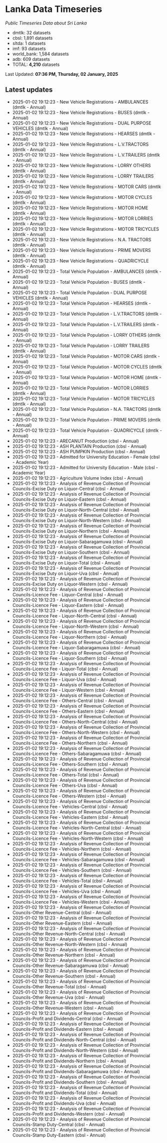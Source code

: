 # Lanka Data Timeseries
*Public Timeseries Data about Sri Lanka*

* dmtlk: 32 datasets
* cbsl: 1,891 datasets
* sltda: 1 datasets
* imf: 93 datasets
* world_bank: 1,584 datasets
* adb: 609 datasets
* TOTAL: **4,210** datasets

Last Updated: **07:36 PM, Thursday, 02 January, 2025**

## Latest updates

* 2025-01-02 19:12:23 - New Vehicle Registrations - AMBULANCES (dmtlk - Annual)
* 2025-01-02 19:12:23 - New Vehicle Registrations - BUSES (dmtlk - Annual)
* 2025-01-02 19:12:23 - New Vehicle Registrations - DUAL PURPOSE VEHICLES (dmtlk - Annual)
* 2025-01-02 19:12:23 - New Vehicle Registrations - HEARSES (dmtlk - Annual)
* 2025-01-02 19:12:23 - New Vehicle Registrations - L.V.TRACTORS (dmtlk - Annual)
* 2025-01-02 19:12:23 - New Vehicle Registrations - L.V.TRAILERS (dmtlk - Annual)
* 2025-01-02 19:12:23 - New Vehicle Registrations - LORRY OTHERS (dmtlk - Annual)
* 2025-01-02 19:12:23 - New Vehicle Registrations - LORRY TRAILERS (dmtlk - Annual)
* 2025-01-02 19:12:23 - New Vehicle Registrations - MOTOR CARS (dmtlk - Annual)
* 2025-01-02 19:12:23 - New Vehicle Registrations - MOTOR CYCLES (dmtlk - Annual)
* 2025-01-02 19:12:23 - New Vehicle Registrations - MOTOR HOME (dmtlk - Annual)
* 2025-01-02 19:12:23 - New Vehicle Registrations - MOTOR LORRIES (dmtlk - Annual)
* 2025-01-02 19:12:23 - New Vehicle Registrations - MOTOR TRICYCLES (dmtlk - Annual)
* 2025-01-02 19:12:23 - New Vehicle Registrations - N.A. TRACTORS (dmtlk - Annual)
* 2025-01-02 19:12:23 - New Vehicle Registrations - PRIME MOVERS (dmtlk - Annual)
* 2025-01-02 19:12:23 - New Vehicle Registrations - QUADRICYCLE (dmtlk - Annual)
* 2025-01-02 19:12:23 - Total Vehicle Population - AMBULANCES (dmtlk - Annual)
* 2025-01-02 19:12:23 - Total Vehicle Population - BUSES (dmtlk - Annual)
* 2025-01-02 19:12:23 - Total Vehicle Population - DUAL PURPOSE VEHICLES (dmtlk - Annual)
* 2025-01-02 19:12:23 - Total Vehicle Population - HEARSES (dmtlk - Annual)
* 2025-01-02 19:12:23 - Total Vehicle Population - L.V.TRACTORS (dmtlk - Annual)
* 2025-01-02 19:12:23 - Total Vehicle Population - L.V.TRAILERS (dmtlk - Annual)
* 2025-01-02 19:12:23 - Total Vehicle Population - LORRY OTHERS (dmtlk - Annual)
* 2025-01-02 19:12:23 - Total Vehicle Population - LORRY TRAILERS (dmtlk - Annual)
* 2025-01-02 19:12:23 - Total Vehicle Population - MOTOR CARS (dmtlk - Annual)
* 2025-01-02 19:12:23 - Total Vehicle Population - MOTOR CYCLES (dmtlk - Annual)
* 2025-01-02 19:12:23 - Total Vehicle Population - MOTOR HOME (dmtlk - Annual)
* 2025-01-02 19:12:23 - Total Vehicle Population - MOTOR LORRIES (dmtlk - Annual)
* 2025-01-02 19:12:23 - Total Vehicle Population - MOTOR TRICYCLES (dmtlk - Annual)
* 2025-01-02 19:12:23 - Total Vehicle Population - N.A. TRACTORS (dmtlk - Annual)
* 2025-01-02 19:12:23 - Total Vehicle Population - PRIME MOVERS (dmtlk - Annual)
* 2025-01-02 19:12:23 - Total Vehicle Population - QUADRICYCLE (dmtlk - Annual)
* 2025-01-02 19:12:23 - ARECANUT Production (cbsl - Annual)
* 2025-01-02 19:12:23 - ASH PLANTAIN Production (cbsl - Annual)
* 2025-01-02 19:12:23 - ASH PUMPKIN Production (cbsl - Annual)
* 2025-01-02 19:12:23 - Admitted for University Education - Female (cbsl - Academic Year)
* 2025-01-02 19:12:23 - Admitted for University Education - Male (cbsl - Academic Year)
* 2025-01-02 19:12:23 - Agriculture Volume Index (cbsl - Annual)
* 2025-01-02 19:12:23 - Analysis of Revenue Collection of Provincial Councils-Excise Duty on Liquor-Central (cbsl - Annual)
* 2025-01-02 19:12:23 - Analysis of Revenue Collection of Provincial Councils-Excise Duty on Liquor-Eastern (cbsl - Annual)
* 2025-01-02 19:12:23 - Analysis of Revenue Collection of Provincial Councils-Excise Duty on Liquor-North-Central (cbsl - Annual)
* 2025-01-02 19:12:23 - Analysis of Revenue Collection of Provincial Councils-Excise Duty on Liquor-North-Western (cbsl - Annual)
* 2025-01-02 19:12:23 - Analysis of Revenue Collection of Provincial Councils-Excise Duty on Liquor-Northern (cbsl - Annual)
* 2025-01-02 19:12:23 - Analysis of Revenue Collection of Provincial Councils-Excise Duty on Liquor-Sabaragamuwa (cbsl - Annual)
* 2025-01-02 19:12:23 - Analysis of Revenue Collection of Provincial Councils-Excise Duty on Liquor-Southern (cbsl - Annual)
* 2025-01-02 19:12:23 - Analysis of Revenue Collection of Provincial Councils-Excise Duty on Liquor-Total (cbsl - Annual)
* 2025-01-02 19:12:23 - Analysis of Revenue Collection of Provincial Councils-Excise Duty on Liquor-Uva (cbsl - Annual)
* 2025-01-02 19:12:23 - Analysis of Revenue Collection of Provincial Councils-Excise Duty on Liquor-Western (cbsl - Annual)
* 2025-01-02 19:12:23 - Analysis of Revenue Collection of Provincial Councils-Licence Fee - Liquor-Central (cbsl - Annual)
* 2025-01-02 19:12:23 - Analysis of Revenue Collection of Provincial Councils-Licence Fee - Liquor-Eastern (cbsl - Annual)
* 2025-01-02 19:12:23 - Analysis of Revenue Collection of Provincial Councils-Licence Fee - Liquor-North-Central (cbsl - Annual)
* 2025-01-02 19:12:23 - Analysis of Revenue Collection of Provincial Councils-Licence Fee - Liquor-North-Western (cbsl - Annual)
* 2025-01-02 19:12:23 - Analysis of Revenue Collection of Provincial Councils-Licence Fee - Liquor-Northern (cbsl - Annual)
* 2025-01-02 19:12:23 - Analysis of Revenue Collection of Provincial Councils-Licence Fee - Liquor-Sabaragamuwa (cbsl - Annual)
* 2025-01-02 19:12:23 - Analysis of Revenue Collection of Provincial Councils-Licence Fee - Liquor-Southern (cbsl - Annual)
* 2025-01-02 19:12:23 - Analysis of Revenue Collection of Provincial Councils-Licence Fee - Liquor-Total (cbsl - Annual)
* 2025-01-02 19:12:23 - Analysis of Revenue Collection of Provincial Councils-Licence Fee - Liquor-Uva (cbsl - Annual)
* 2025-01-02 19:12:23 - Analysis of Revenue Collection of Provincial Councils-Licence Fee - Liquor-Western (cbsl - Annual)
* 2025-01-02 19:12:23 - Analysis of Revenue Collection of Provincial Councils-Licence Fee - Others-Central (cbsl - Annual)
* 2025-01-02 19:12:23 - Analysis of Revenue Collection of Provincial Councils-Licence Fee - Others-Eastern (cbsl - Annual)
* 2025-01-02 19:12:23 - Analysis of Revenue Collection of Provincial Councils-Licence Fee - Others-North-Central (cbsl - Annual)
* 2025-01-02 19:12:23 - Analysis of Revenue Collection of Provincial Councils-Licence Fee - Others-North-Western (cbsl - Annual)
* 2025-01-02 19:12:23 - Analysis of Revenue Collection of Provincial Councils-Licence Fee - Others-Northern (cbsl - Annual)
* 2025-01-02 19:12:23 - Analysis of Revenue Collection of Provincial Councils-Licence Fee - Others-Sabaragamuwa (cbsl - Annual)
* 2025-01-02 19:12:23 - Analysis of Revenue Collection of Provincial Councils-Licence Fee - Others-Southern (cbsl - Annual)
* 2025-01-02 19:12:23 - Analysis of Revenue Collection of Provincial Councils-Licence Fee - Others-Total (cbsl - Annual)
* 2025-01-02 19:12:23 - Analysis of Revenue Collection of Provincial Councils-Licence Fee - Others-Uva (cbsl - Annual)
* 2025-01-02 19:12:23 - Analysis of Revenue Collection of Provincial Councils-Licence Fee - Others-Western (cbsl - Annual)
* 2025-01-02 19:12:23 - Analysis of Revenue Collection of Provincial Councils-Licence Fee - Vehicles-Central (cbsl - Annual)
* 2025-01-02 19:12:23 - Analysis of Revenue Collection of Provincial Councils-Licence Fee - Vehicles-Eastern (cbsl - Annual)
* 2025-01-02 19:12:23 - Analysis of Revenue Collection of Provincial Councils-Licence Fee - Vehicles-North-Central (cbsl - Annual)
* 2025-01-02 19:12:23 - Analysis of Revenue Collection of Provincial Councils-Licence Fee - Vehicles-North-Western (cbsl - Annual)
* 2025-01-02 19:12:23 - Analysis of Revenue Collection of Provincial Councils-Licence Fee - Vehicles-Northern (cbsl - Annual)
* 2025-01-02 19:12:23 - Analysis of Revenue Collection of Provincial Councils-Licence Fee - Vehicles-Sabaragamuwa (cbsl - Annual)
* 2025-01-02 19:12:23 - Analysis of Revenue Collection of Provincial Councils-Licence Fee - Vehicles-Southern (cbsl - Annual)
* 2025-01-02 19:12:23 - Analysis of Revenue Collection of Provincial Councils-Licence Fee - Vehicles-Total (cbsl - Annual)
* 2025-01-02 19:12:23 - Analysis of Revenue Collection of Provincial Councils-Licence Fee - Vehicles-Uva (cbsl - Annual)
* 2025-01-02 19:12:23 - Analysis of Revenue Collection of Provincial Councils-Licence Fee - Vehicles-Western (cbsl - Annual)
* 2025-01-02 19:12:23 - Analysis of Revenue Collection of Provincial Councils-Other Revenue-Central (cbsl - Annual)
* 2025-01-02 19:12:23 - Analysis of Revenue Collection of Provincial Councils-Other Revenue-Eastern (cbsl - Annual)
* 2025-01-02 19:12:23 - Analysis of Revenue Collection of Provincial Councils-Other Revenue-North-Central (cbsl - Annual)
* 2025-01-02 19:12:23 - Analysis of Revenue Collection of Provincial Councils-Other Revenue-North-Western (cbsl - Annual)
* 2025-01-02 19:12:23 - Analysis of Revenue Collection of Provincial Councils-Other Revenue-Northern (cbsl - Annual)
* 2025-01-02 19:12:23 - Analysis of Revenue Collection of Provincial Councils-Other Revenue-Sabaragamuwa (cbsl - Annual)
* 2025-01-02 19:12:23 - Analysis of Revenue Collection of Provincial Councils-Other Revenue-Southern (cbsl - Annual)
* 2025-01-02 19:12:23 - Analysis of Revenue Collection of Provincial Councils-Other Revenue-Total (cbsl - Annual)
* 2025-01-02 19:12:23 - Analysis of Revenue Collection of Provincial Councils-Other Revenue-Uva (cbsl - Annual)
* 2025-01-02 19:12:23 - Analysis of Revenue Collection of Provincial Councils-Other Revenue-Western (cbsl - Annual)
* 2025-01-02 19:12:23 - Analysis of Revenue Collection of Provincial Councils-Profit and Dividends-Central (cbsl - Annual)
* 2025-01-02 19:12:23 - Analysis of Revenue Collection of Provincial Councils-Profit and Dividends-Eastern (cbsl - Annual)
* 2025-01-02 19:12:23 - Analysis of Revenue Collection of Provincial Councils-Profit and Dividends-North-Central (cbsl - Annual)
* 2025-01-02 19:12:23 - Analysis of Revenue Collection of Provincial Councils-Profit and Dividends-North-Western (cbsl - Annual)
* 2025-01-02 19:12:23 - Analysis of Revenue Collection of Provincial Councils-Profit and Dividends-Northern (cbsl - Annual)
* 2025-01-02 19:12:23 - Analysis of Revenue Collection of Provincial Councils-Profit and Dividends-Sabaragamuwa (cbsl - Annual)
* 2025-01-02 19:12:23 - Analysis of Revenue Collection of Provincial Councils-Profit and Dividends-Southern (cbsl - Annual)
* 2025-01-02 19:12:23 - Analysis of Revenue Collection of Provincial Councils-Profit and Dividends-Total (cbsl - Annual)
* 2025-01-02 19:12:23 - Analysis of Revenue Collection of Provincial Councils-Profit and Dividends-Uva (cbsl - Annual)
* 2025-01-02 19:12:23 - Analysis of Revenue Collection of Provincial Councils-Profit and Dividends-Western (cbsl - Annual)
* 2025-01-02 19:12:23 - Analysis of Revenue Collection of Provincial Councils-Stamp Duty-Central (cbsl - Annual)
* 2025-01-02 19:12:23 - Analysis of Revenue Collection of Provincial Councils-Stamp Duty-Eastern (cbsl - Annual)